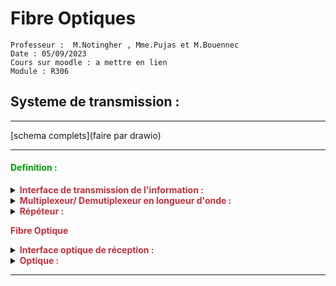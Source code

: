 
[comment]: # (Initialisation des couleurs et autres styles)
<style>
    
r { color: #c42f3c }
o { color: Orange }
g { color: #019d00}
bl { color: #0100c8}

</style>


# Fibre Optiques 


```
Professeur :  M.Notingher , Mme.Pujas et M.Bouennec 
Date : 05/09/2023
Cours sur moodle : a mettre en lien 
Module : R306
```

## Systeme de transmission :

---
[schema complets](faire par drawio)

---

<!-- Couleur texte vert -->
####  <g>Definition :</g>

<details><summary><r><b> Interface de transmission de l'information : </b></r> </summary>  LEDs ou LASERs </details> 

<details><summary><r><b> Multiplexeur/ Demutiplexeur en longueur d'onde : </b></r></summary> <o> (WDM = Wavelength Division Multiplexer) </o>  Permet de multiplexer plusieurs signaux sur la meme fibre → Centaines de Gbits/s
</details>

<details><summary><r><b> Répéteur :  </b></r></summary> Amplificateurs optiques </details>

<r><b>Fibre Optique </b></r>

<details><summary><r><b> Interface optique de réception :  </b></r> </summary> Photodiodes </details>

<details><summary> <r><b> Optique : </b></r> </summary>   Domaine de la physique qui traite : 

* De la <u>lumière</u> et ses propriétés
* Du <u>rayonnement électromagnétique </u>
* De <u>la vision </u>
* Des <u> systèmes utilisant ou émettant</u> de la lumière 


Sous differents types :
* Géométrique (analyse de la propagation de la lumiere la plus simple , purement phénoménologique , la nature de la lumiere n'etant pas abordée)
* Ondulatoire (la lumiere est une onde electromagnetique)
* Quantique (la lumiere est composée de particules appelées photons)

</details>

---


